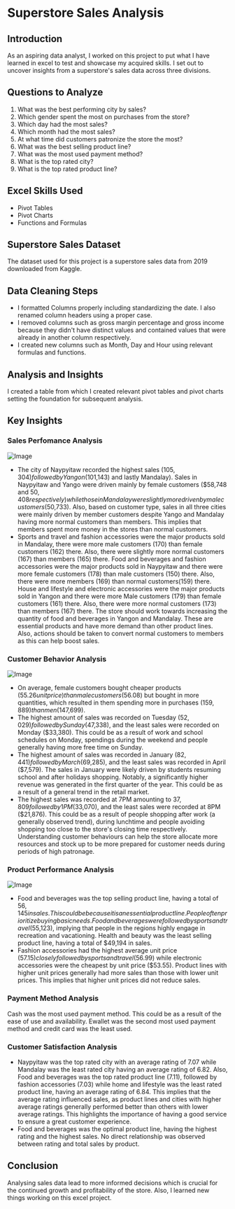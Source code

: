 # Superstore Sales Analysis
## Introduction
As an aspiring data analyst, I worked on this project to put what I have learned in excel to test and showcase my acquired skills. I set out to uncover insights from a superstore's sales data across three divisions.
## Questions to Analyze
1. What was the best performing city by sales?
2. Which gender spent the most on purchases from the store?
3. Which day had the most sales?
4. Which month had the most sales?
5. At what time did customers patronize the store the most?
6. What was the best selling product line?
7. What was the most used payment method?
8. What is the top rated city?
9. What is the top rated product line?
## Excel Skills Used
- Pivot Tables
- Pivot Charts
- Functions and Formulas
## Superstore Sales Dataset
The dataset used for this project is a superstore sales data from 2019 downloaded from Kaggle.
## Data Cleaning Steps
- I formatted Columns properly including standardizing the date. I also renamed column headers using a proper case.
- I removed columns such as gross margin percentage and gross income because they didn't have distinct values and contained values that were already in another column respectively.
- I created new columns such as Month, Day and Hour using relevant formulas and functions.
## Analysis and Insights
I created a table from which I created relevant pivot tables and pivot charts setting the foundation for subsequent analysis.
## Key Insights
### Sales Perfomance Analysis
![Image](https://github.com/user-attachments/assets/88c117ee-4fdf-4ead-aeda-8c2a94c25f07?raw=true)

- The city of Naypyitaw recorded the highest sales ($105,304) followed by Yangon ($101,143) and lastly Mandalay). Sales in Naypyitaw and Yango were driven mainly by female customers ($58,748 and $50,408 respectively) while those in Mandalay were slightly more driven by male customers ($50,733). Also, based on customer type, sales in all three cities were mainly driven by member customers despite Yango and Mandalay having more normal customers than members. This implies that members spent more money in the stores than normal customers.
- Sports and travel and fashion accessories were the major products sold in Mandalay, there were more male customers (170) than female customers (162) there. Also, there were slightly more normal customers (167) than members (165) there.
Food and beverages and fashion accessories were the major products sold in Naypyitaw and there were more female customers (178) than male customers (150) there. Also, there were more members (169) than normal customers(159) there.
House and lifestyle and electronic accessories were the major products sold in Yangon and there were more Male customers (179) than female customers (161) there. Also, there were more normal customers (173) than members (167) there.
The store should work towards increasing the quantity of food and beverages in Yangon and Mandalay. These are essential products and have more demand than other product lines. Also, actions should be taken to convert normal customers to members as this can help boost sales.

### Customer Behavior Analysis
![Image](https://github.com/user-attachments/assets/a593bfe2-9a54-48c0-b53c-5076b318b2a4?raw=true)
- On average,  female customers bought cheaper products ($55.26 unit price) than male customers ($56.08) but bought in more quantities, which resulted in them  spending more in purchases ($159,889) than men ($147,699).
- The highest amount of sales was recorded on Tuesday ($52,029) followed by Sunday ($47,338), and the least sales were recorded on Monday ($33,380). This could be as a result of work and school schedules on Monday,  spendings during the weekend and people generally having more free time on Sunday.
- The highest amount of sales was recorded in January ($82,441) followed by March ($69,285), and the least sales was recorded in April ($7,579). The sales in January were likely driven by students resuming school and after holidays shopping. Notably, a significantly higher revenue was generated in the first quarter of the year. This could be as a result of a general trend in the retail market.
- The highest sales was recorded at 7PM amounting to $37,809 followed by 1PM ($33,070), and the least sales were recorded at 8PM ($21,876). This could be as a result of people shopping after work (a generally observed trend), during lunchtime and people avoiding shopping too close to the store's closing time respectively.
Understanding customer behaviours can help the store allocate more resources and stock up to be more prepared for customer needs during periods of high patronage.
### Product Performance Analysis
![Image](https://github.com/user-attachments/assets/ceb108ed-dd14-49fb-a8d9-839ef6c24197?raw=true)
- Food and beverages was the top selling product line, having a total of $56,145 in sales. This could be because it is an essential product line. People often prioritize buying basic needs. Food and beverages were followed by sports and travel ($55,123), implying that people in the regions highly engage in recreation and vacationing. Health and beauty was the least selling product line, having a total of $49,194 in sales.
- Fashion accessories had the highest average unit price ($57.15) closely followed by sports and travel ($56.99) while electronic accessories were the cheapest by unit price ($53.55). Product lines with higher unit prices generally had more sales than those with lower unit prices. This implies that higher unit prices did not reduce sales.
### Payment Method Analysis
Cash was the most used payment method. This could be as a result of the ease of use and availability. Ewallet was the second most used payment method and credit card was the least used.
### Customer Satisfaction Analysis
- Naypyitaw was the top rated city with an average rating of 7.07 while Mandalay was the least rated city having an average rating of 6.82. Also, Food and beverages was the top rated product line (7.11), followed by fashion accessories (7.03) while home and lifestyle was the least rated product line, having an average rating of 6.84. This implies that the average rating influenced sales, as product lines and cities with higher average ratings generally performed better than others with lower average ratings. This highlights the importance of having a good service to ensure a great customer experience.
- Food and beverages was the optimal product line, having the highest rating and the highest sales. No direct relationship was observed between rating and total sales by product.
## Conclusion
Analysing sales data lead to more informed decisions which is crucial for the continued growth and profitability of the store. Also, I learned new things working on this excel project.



